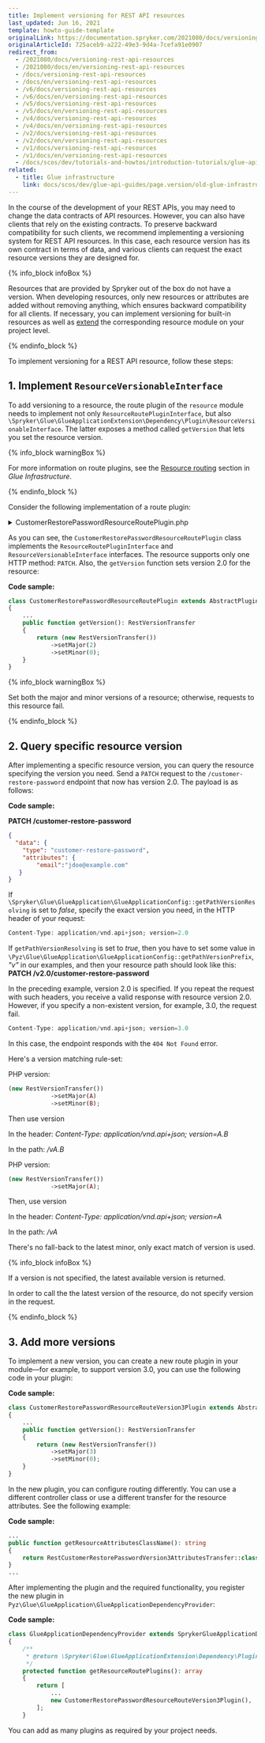 ```yaml
---
title: Implement versioning for REST API resources
last_updated: Jun 16, 2021
template: howto-guide-template
originalLink: https://documentation.spryker.com/2021080/docs/versioning-rest-api-resources
originalArticleId: 725aceb9-a222-49e3-9d4a-7cefa91e0907
redirect_from:
  - /2021080/docs/versioning-rest-api-resources
  - /2021080/docs/en/versioning-rest-api-resources
  - /docs/versioning-rest-api-resources
  - /docs/en/versioning-rest-api-resources
  - /v6/docs/versioning-rest-api-resources
  - /v6/docs/en/versioning-rest-api-resources
  - /v5/docs/versioning-rest-api-resources
  - /v5/docs/en/versioning-rest-api-resources
  - /v4/docs/versioning-rest-api-resources
  - /v4/docs/en/versioning-rest-api-resources
  - /v2/docs/versioning-rest-api-resources
  - /v2/docs/en/versioning-rest-api-resources
  - /v1/docs/versioning-rest-api-resources
  - /v1/docs/en/versioning-rest-api-resources
  - /docs/scos/dev/tutorials-and-howtos/introduction-tutorials/glue-api/versioning-rest-api-resources.html
related:
  - title: Glue infrastructure
    link: docs/scos/dev/glue-api-guides/page.version/old-glue-infrastructure/glue-infrastructure.html
---
```


In the course of the development of your REST APIs, you may need to change the data contracts of API resources. However, you can also have clients that rely on the existing contracts. To preserve backward compatibility for such clients, we recommend implementing a versioning system for REST API resources. In this case, each resource version has its own contract in terms of data, and various clients can request the exact resource versions they are designed for.

{% info_block infoBox %}

Resources that are provided by Spryker out of the box do not have a version. When developing resources, only new resources or attributes are added without removing anything, which ensures backward compatibility for all clients. 
If necessary, you can implement versioning for built-in resources as well as [extend](/docs/scos/dev/glue-api-guides/{{page.version}}/glue-api-tutorials/extend-a-rest-api-resource.html) the corresponding resource module on your project level.

{% endinfo_block %}

To implement versioning for a REST API resource, follow these steps:

## 1. Implement `ResourceVersionableInterface`

To add versioning to a resource, the route plugin of the `resource` module needs to implement not only `ResourceRoutePluginInterface`, but also `\Spryker\Glue\GlueApplicationExtension\Dependency\Plugin\ResourceVersionableInterface`. The latter exposes a method called `getVersion` that lets you set the resource version.

{% info_block warningBox %}

For more information on route plugins, see the [Resource routing](/docs/scos/dev/glue-api-guides/{{page.version}}/old-glue-infrastructure/glue-infrastructure.html#resource-routing) section in *Glue Infrastructure*.

{% endinfo_block %}

Consider the following implementation of a route plugin:

<details><summary markdown='span'>CustomerRestorePasswordResourceRoutePlugin.php</summary>

```php
<?php

namespace Spryker\Glue\CustomersRestApi\Plugin;

use Generated\Shared\Transfer\RestCustomerRestorePasswordAttributesTransfer;
use Generated\Shared\Transfer\RestVersionTransfer;
use Spryker\Glue\CustomersRestApi\CustomersRestApiConfig;
use Spryker\Glue\GlueApplicationExtension\Dependency\Plugin\ResourceRouteCollectionInterface;
use Spryker\Glue\GlueApplicationExtension\Dependency\Plugin\ResourceRoutePluginInterface;
use Spryker\Glue\GlueApplicationExtension\Dependency\Plugin\ResourceVersionableInterface;
use Spryker\Glue\Kernel\AbstractPlugin;

/**
 * @method \Spryker\Glue\CustomersRestApi\CustomersRestApiFactory getFactory()
 */
class CustomerRestorePasswordResourceRoutePlugin extends AbstractPlugin implements ResourceRoutePluginInterface, ResourceVersionableInterface
{
    public function configure(ResourceRouteCollectionInterface $resourceRouteCollection): ResourceRouteCollectionInterface
    {
        $resourceRouteCollection
            ->addPatch('patch', false);

        return $resourceRouteCollection;
    }

    public function getResourceType(): string
    {
        return CustomersRestApiConfig::RESOURCE_CUSTOMER_RESTORE_PASSWORD;
    }

    public function getController(): string
    {
        return CustomersRestApiConfig::CONTROLLER_CUSTOMER_RESTORE_PASSWORD;
    }

    public function getResourceAttributesClassName(): string
    {
        return RestCustomerRestorePasswordAttributesTransfer::class;
    }

    public function getVersion(): RestVersionTransfer
    {
        return (new RestVersionTransfer())
            ->setMajor(2)
            ->setMinor(0);
    }
}
```

</details>

As you can see, the `CustomerRestorePasswordResourceRoutePlugin` class implements the `ResourceRoutePluginInterface` and `ResourceVersionableInterface` interfaces. The resource supports only one HTTP method: `PATCH`. Also, the `getVersion` function sets version 2.0 for the resource:

**Code sample:**

```php
class CustomerRestorePasswordResourceRoutePlugin extends AbstractPlugin implements ResourceRoutePluginInterface, ResourceVersionableInterface
{
    ...
    public function getVersion(): RestVersionTransfer
    {
        return (new RestVersionTransfer())
            ->setMajor(2)
            ->setMinor(0);
    }
}
```

{% info_block warningBox %}

Set both the major and minor versions of a resource; otherwise, requests to this resource fail.

{% endinfo_block %}

## 2. Query specific resource version

After implementing a specific resource version, you can query the resource specifying the version you need. Send a `PATCH` request to the `/customer-restore-password` endpoint that now has version 2.0. The payload is as follows:

**Code sample:**

**PATCH /customer-restore-password**
```json
{
  "data": {
    "type": "customer-restore-password",
    "attributes": {
        "email":"jdoe@example.com"
   }
}
```

If `\Spryker\Glue\GlueApplication\GlueApplicationConfig::getPathVersionResolving` is set to *false*, specify the exact version you need, in the HTTP header of your request:

```php
Content-Type: application/vnd.api+json; version=2.0
```

If `getPathVersionResolving` is set to *true*, then you have to set some value in `\Pyz\Glue\GlueApplication\GlueApplicationConfig::getPathVersionPrefix`, *"v"* in our examples, and then your resource path should look like this:
**PATCH /v2.0/customer-restore-password**


In the preceding example, version 2.0 is specified. If you repeat the request with such headers, you receive a valid response with resource version 2.0. However, if you specify a non-existent version, for example, 3.0, the request fail.

```php
Content-Type: application/vnd.api+json; version=3.0
```

In this case, the endpoint responds with the `404 Not Found` error.

Here's a version matching rule-set:

PHP version:
```php
(new RestVersionTransfer())
            ->setMajor(A)
            ->setMinor(B);
```

Then use version 

In the header: *Content-Type: application/vnd.api+json; version=A.B*

In the path: */vA.B*

PHP version:
```php
(new RestVersionTransfer())
            ->setMajor(A);
```

Then, use version 

In the header: *Content-Type: application/vnd.api+json; version=A*

In the path: */vA*

There's no fall-back to the latest minor, only exact match of version is used.

{% info_block infoBox %}

If a version is not specified, the latest available version is returned.

In order to call the the latest version of the resource, do not specify version in the request.

{% endinfo_block %}

## 3. Add more versions

To implement a new version, you can create a new route plugin in your module—for example, to support version 3.0, you can use the following code in your plugin:

**Code sample:**

```php
class CustomerRestorePasswordResourceRouteVersion3Plugin extends AbstractPlugin implements ResourceRoutePluginInterface, ResourceVersionableInterface
{
    ...
    public function getVersion(): RestVersionTransfer
    {
        return (new RestVersionTransfer())
            ->setMajor(3)
            ->setMinor(0);
    }
}
```

In the new plugin, you can configure routing differently. You can use a different controller class or use a different transfer for the resource attributes. See the following example:

**Code sample:**

```php
...
public function getResourceAttributesClassName(): string
{
    return RestCustomerRestorePasswordVersion3AttributesTransfer::class;
}
...
```

After implementing the plugin and the required functionality, you register the new plugin in `Pyz\Glue\GlueApplication\GlueApplicationDependencyProvider`:

**Code sample:**

```php
class GlueApplicationDependencyProvider extends SprykerGlueApplicationDependencyProvider
{
    /**
     * @return \Spryker\Glue\GlueApplicationExtension\Dependency\Plugin\ResourceRoutePluginInterface[]
     */
    protected function getResourceRoutePlugins(): array
    {
        return [
            ...
            new CustomerRestorePasswordResourceRouteVersion3Plugin(),
        ];
    }
```

You can add as many plugins as required by your project needs.
